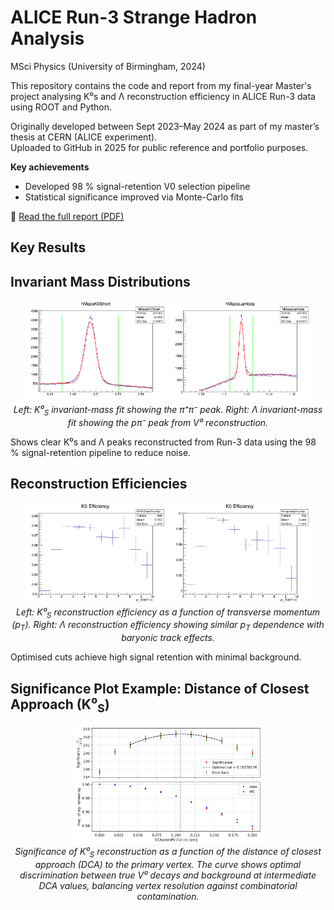 # ALICE Run-3 Strange Hadron Analysis
MSci Physics (University of Birmingham, 2024)

This repository contains the code and report from my final-year Master's project analysing K⁰s and Λ reconstruction efficiency in ALICE Run-3 data using ROOT and Python.

Originally developed between Sept 2023–May 2024 as part of my master’s thesis at CERN (ALICE experiment).  
Uploaded to GitHub in 2025 for public reference and portfolio purposes.

**Key achievements**
- Developed 98 % signal-retention V0 selection pipeline
- Statistical significance improved via Monte-Carlo fits

📄 [Read the full report (PDF)](Masters_Final_Report_BarnabyHowells.pdf)

## Key Results

## Invariant Mass Distributions

<p align="center">
  <img src="plots/Mass_Plots/fitted_plot_K0_vlines.png" alt="K0 Invariant Mass" width="45%">
  <img src="plots/Mass_Plots/fitted_plot_Lambda_vlines.png" alt="Lambda Invariant Mass" width="45%"><br>
  <em>Left: K⁰<sub>S</sub> invariant-mass fit showing the π⁺π⁻ peak.  
  Right: Λ invariant-mass fit showing the pπ⁻ peak from V⁰ reconstruction.</em>
</p>

Shows clear K⁰s and Λ peaks reconstructed from Run-3 data using the 98 % signal-retention pipeline to reduce noise.

## Reconstruction Efficiencies

<p align="center"> 
  <img src="plots/Corrected_Spectra/K0_eff_10bins.png" alt="K0 Efficiency" width="45%">
  <img src="plots/Corrected_Spectra/Lambda_efficiency_10bins.png" alt="Lambda Efficiency" width="45%"><br>
  <em>Left: K⁰<sub>S</sub> reconstruction efficiency as a function of transverse momentum (p<sub>T</sub>).  
  Right: Λ reconstruction efficiency showing similar p<sub>T</sub> dependence with baryonic track effects.</em>
</p>

Optimised cuts achieve high signal retention with minimal background.

## Significance Plot Example: Distance of Closest Approach (K⁰<sub>S</sub>)

<p align="center">
  <img src="plots/Significance_plots/dcapostopv_K0_significance_plot.png" alt="K0 Significance vs DCA" width="60%"><br>
  <em>Significance of K⁰<sub>S</sub> reconstruction as a function of the distance of closest approach (DCA) to the primary vertex.  
  The curve shows optimal discrimination between true V⁰ decays and background at intermediate DCA values,  
  balancing vertex resolution against combinatorial contamination.</em>
</p>
